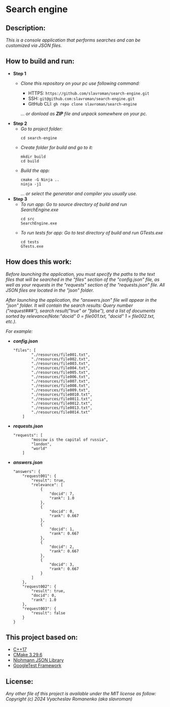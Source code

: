 # **Search engine**
## Description:
*This is a console application that performs searches and can be customized via JSON files.*

## How to build and run:
* **Step 1**
    * *Clone this repository on your pc use following command:*
        * HTTPS: ` https://github.com/slavroman/search-engine.git `
        * SSH: ` git@github.com:slavroman/search-engine.git `
        * GitHub CLI: ` gh repo clone slavroman/search-engine `
        
        *... or donload as **ZIP** file and unpack somewhere on your pc.*
* **Step 2**
    * *Go to project folder:*
        ```
        cd search-engine
        ```
    * *Create folder for build and go to it:*
        ```
        mkdir build
        cd build
        ```
    * *Build the app:*
        ```
        cmake -G Ninja ..
        ninja -j1
        ```
        *... or select the generator and compiler you usually use.*
* **Step 3**
    * *To run app:*
        *Go to source directory of build and run SearchEngine.exe*
        ```
        cd src
        SearchEngine.exe
        ```
    * *To run tests for app:*
        *Go to test directory of build and run GTests.exe*
        ```
        cd tests
        GTests.exe
        ```

## How does this work:
*Before launching the application, you must specify the paths to the text files that will be searched in the "files" section of the "config.json" file, as well as your requests in the "requests" section of the "requests.json" file. All JSON files are located in the "json" folder.*

*After launching the application, the "answers.json" file will appear in the "json" folder. It will contain the search results: Query number ("request###"), search result("true" or "false"), and a list of documents sorted by relevance(Note:"docid" 0 = file001.txt, "docid" 1 = file002.txt, etc.).*

*For example:*
* ***config.json***
    ```
    "files": [
    		"./resources/file001.txt",
    		"./resources/file002.txt",
    		"./resources/file003.txt",
    		"./resources/file004.txt",
    		"./resources/file005.txt",
    		"./resources/file006.txt",
    		"./resources/file007.txt",
    		"./resources/file008.txt",
    		"./resources/file009.txt",
    		"./resources/file0010.txt",
    		"./resources/file0011.txt",
    		"./resources/file0012.txt",
    		"./resources/file0013.txt",
    		"./resources/file0014.txt"		
    	]
    ```
* ***requests.json***
    ```
    "requests": [
    		"moscow is the capital of russia",
    		"london",
    		"world"
    	]
    ```
* ***answers.json***   
    ```
    "answers": {
        "request001": {
            "result": true,
            "relevance": [
                {
                    "docid": 7,
                    "rank": 1.0
                },
                {
                    "docid": 0,
                    "rank": 0.667
                },
                {
                    "docid": 1,
                    "rank": 0.667
                },
                {
                    "docid": 2,
                    "rank": 0.667
                },
                {
                    "docid": 3,
                    "rank": 0.667
                }
            ]
        },
        "request002": {
            "result": true,
            "docid": 0,
            "rank": 1.0
        },
        "request003": {
            "result": false
        }
    }
    ```

## This project based on:
* [C++17](https://en.cppreference.com/w/cpp/17)
* [CMake 3.29.6](https://www.kitware.com/cmake-3-29-6-available-for-download/)
* [Nlohmann JSON Library](https://github.com/nlohmann/json)
* [GoogleTest Framework](https://github.com/google/googletest)

## License:
*Any other file of this project is available under the MIT license as follow:*
*Copyright (c) 2024 Vyacheslav Romanenko (aka slavroman)*